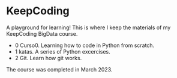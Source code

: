 # KeepCoding

A playground for learning! 
This is where I keep the materials of my KeepCoding BigData course. 

- 0 Curso0. Learning how to code in Python from scratch.
- 1 katas. A series of Python excercises. 
- 2 Git. Learn how git works.

The course was completed in March 2023.